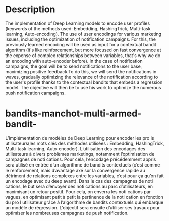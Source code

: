 # Description

The implementation of Deep Learning models to encode user profiles (keywords of the methods used: Embedding, HashingTrick, Multi-task learning, Auto-encoding).
The use of user encodings for various marketing issues, including the optimization of notification campaigns. For this, the previously learned encoding will be used as input for a contextual bandit algorithm (it's like reinforcement, but more focused on fast convergence at the expense of complex relationships between variables, that's why we do an encoding with auto-encoder before). In the case of notification campaigns, the goal will be to send notifications to the user base, maximizing positive feedback.To do this, we will send the notifications in waves, gradually optimizing the relevance of the notification according to the user's profile thanks to the contextual bandits that embeds a regression model.
The objective will then be to use his work to optimize the numerous push notification campaigns.





# bandits-manchot-multi-armed-bandit-

L’implémentation de modèles de Deep Learning pour encoder les pro ls utilisateurs(les mots clés des méthodes utilisées : Embedding, HashingTrick, Multi-task learning, Auto-encoder).
L’utilisation des encodages des utilisateurs à divers problèmes marketings, notamment l’optimisation de campagnes de noti cations. Pour cela, l’encodage précédemment appris sera utilisé en entrée d’un algorithme de bandits contextuels (c’est comme le renforcement, mais d’avantage axé sur la convergence rapide au détriment de relations complexes entre les variables, c’est pour ça qu’on fait un encodage avec du deep avant). Dans le cas des campagnes de noti cations, le but sera d’envoyer des noti cations au parc d’utilisateurs, en maximisant un retour positif. Pour cela, on enverra les noti cations par vagues, en optimisant petit à petit la pertinence de la noti cation en fonction du pro l utilisateur grâce à l’algorithme
de bandits contextuels qui embarque un modèle de régression.
L’objectif sera ensuite d’utiliser ses travaux pour optimiser les nombreuses campagnes de push notification.
